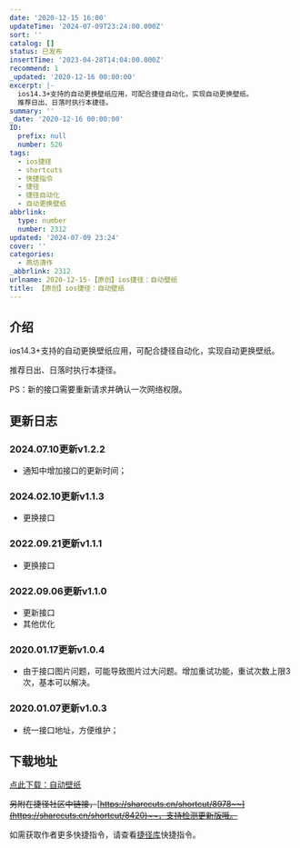 ```yaml
---
date: '2020-12-15 16:00'
updateTime: '2024-07-09T23:24:00.000Z'
sort: ''
catalog: []
status: 已发布
insertTime: '2023-04-28T14:04:00.000Z'
recommend: 1
_updated: '2020-12-16 00:00:00'
excerpt: |-
  ios14.3+支持的自动更换壁纸应用，可配合捷径自动化，实现自动更换壁纸。
  推荐日出、日落时执行本捷径。
summary: ''
_date: '2020-12-16 00:00:00'
ID:
  prefix: null
  number: 526
tags:
  - ios捷径
  - shortcuts
  - 快捷指令
  - 捷径
  - 捷径自动化
  - 自动更换壁纸
abbrlink:
  type: number
  number: 2312
updated: '2024-07-09 23:24'
cover: ''
categories:
  - 燕坊清作
_abbrlink: 2312
urlname: 2020-12-15-【原创】ios捷径：自动壁纸
title: 【原创】ios捷径：自动壁纸
---
```


## 介绍


ios14.3+支持的自动更换壁纸应用，可配合捷径自动化，实现自动更换壁纸。


推荐日出、日落时执行本捷径。


PS：新的接口需要重新请求并确认一次网络权限。


## 更新日志


### 2024.07.10更新v1.2.2

- 通知中增加接口的更新时间；

### 2024.02.10更新v1.1.3

- 更换接口

### 2022.09.21更新v1.1.1

- 更换接口

### 2022.09.06更新v1.1.0

- 更新接口
- 其他优化

### 2020.01.17更新v1.0.4

- 由于接口图片问题，可能导致图片过大问题。增加重试功能，重试次数上限3次，基本可以解决。

### 2020.01.07更新v1.0.3

- 统一接口地址，方便维护；

## 下载地址


[点此下载：自动壁纸](https://www.icloud.com/shortcuts/1ed738b6f34043688f6f5227a4d047a2)


~~另附在捷径社区中链接，~~[~~https://sharecuts.cn/shortcut/8978~~](https://sharecuts.cn/shortcut/8420)~~，支持检测更新版哦。~~


如需获取作者更多快捷指令，请查看[捷径库](https://www.bmqy.net/2342.html)快捷指令。

